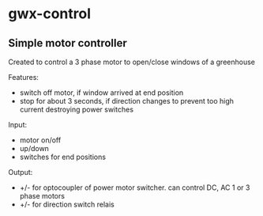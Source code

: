 # gwx-control
## Simple motor controller

Created to control a 3 phase motor to open/close windows of a greenhouse

Features:
- switch off motor, if window arrived at end position 
- stop for about 3 seconds, if direction changes to prevent too high current destroying power switches

Input: 
- motor on/off
- up/down
- switches for end positions

Output:
- +/- for optocoupler of power motor switcher. can control DC, AC 1 or 3 phase motors
- +/- for direction switch relais


